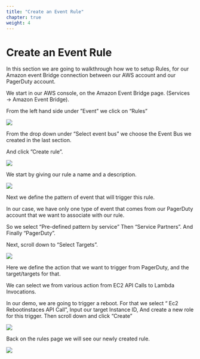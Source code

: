 ```yaml
---
title: "Create an Event Rule"
chapter: true
weight: 4
---
```


# Create an Event Rule

In this section we are going to walkthrough how we to setup Rules, for our Amazon event Bridge connection between our AWS account and our PagerDuty account.

We start in our AWS console, on the Amazon Event Bridge page.
(Services → Amazon Event Bridge).

From the left hand side under ”Event” we click on “Rules”

![](/images/ebrules_1.png)

From the drop down under “Select event bus” we choose the Event Bus we created in the last section.

And click ”Create rule”.

![](/images/ebrules_2.png)


We start by giving our rule a name and a description.

![](/images/ebrules_3.png)

Next we define the pattern of event that will trigger this rule.

In our case, we have only one type of event that comes from our PagerDuty account that we want to associate with our rule.

So we select “Pre-defined pattern by service”
Then “Service Partners”.
And Finally “PagerDuty”.

Next, scroll down to “Select Targets”.

![](/images/ebrules_4.png)

Here we define the action that we want to trigger from PagerDuty, and the target/targets for that.

We can select we from various action from EC2 API Calls to Lambda Invocations.

In our demo, we are going to trigger a reboot. For that we select “ Ec2 Rebootinstaces API Call”,
Input our target Instance ID, 
And create a new role for this trigger. Then scroll down and click “Create”

![](/images/ebrules_5.png)

Back on the rules page we will see our newly created rule.

![](/images/ebrules_6.png)


